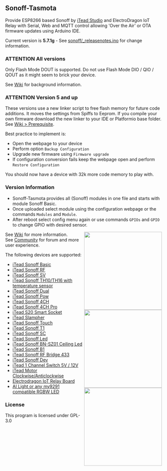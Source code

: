 ## Sonoff-Tasmota
Provide ESP8266 based Sonoff by [iTead Studio](https://www.itead.cc/) and ElectroDragon IoT Relay with Serial, Web and MQTT control allowing 'Over the Air' or OTA firmware updates using Arduino IDE.

Current version is **5.7.1g** - See [sonoff/_releasenotes.ino](https://github.com/arendst/Sonoff-Tasmota/blob/development/sonoff/_releasenotes.ino) for change information.

### ATTENTION All versions

Only Flash Mode DOUT is supported. Do not use Flash Mode DIO / QIO / QOUT as it might seem to brick your device.

See [Wiki](https://github.com/arendst/Sonoff-Tasmota/wiki/Theo's-Tasmota-Tips) for background information.

### ATTENTION Version 5 and up

These versions use a new linker script to free flash memory for future code additions. It moves the settings from Spiffs to Eeprom. If you compile your own firmware download the new linker to your IDE or Platformio base folder. See [Wiki > Prerequisite](https://github.com/arendst/Sonoff-Tasmota/wiki/Prerequisite).

Best practice to implement is:
- Open the webpage to your device
- Perform option ``Backup Configuration``
- Upgrade new firmware using ``Firmware upgrade``
- If configuration conversion fails keep the webpage open and perform ``Restore Configuration``

You should now have a device with 32k more code memory to play with.

### Version Information

- Sonoff-Tasmota provides all (Sonoff) modules in one file and starts with module Sonoff Basic.
- Once uploaded select module using the configuration webpage or the commands ```Modules``` and ```Module```.
- After reboot select config menu again or use commands ```GPIOs``` and ```GPIO``` to change GPIO with desired sensor.

<img src="https://github.com/arendst/arendst.github.io/blob/master/media/sonoffbasic.jpg" width="250" align="right" />

See [Wiki](https://github.com/arendst/Sonoff-Tasmota/wiki) for more information.<br />
See [Community](https://groups.google.com/d/forum/sonoffusers) for forum and more user experience.

The following devices are supported:
- [iTead Sonoff Basic](http://sonoff.itead.cc/en/products/sonoff/sonoff-basic)
- [iTead Sonoff RF](http://sonoff.itead.cc/en/products/sonoff/sonoff-rf)
- [iTead Sonoff SV](https://www.itead.cc/sonoff-sv.html)<img src="https://github.com/arendst/arendst.github.io/blob/master/media/sonoff_th.jpg" width="250" align="right" />
- [iTead Sonoff TH10/TH16 with temperature sensor](http://sonoff.itead.cc/en/products/sonoff/sonoff-th)
- [iTead Sonoff Dual](http://sonoff.itead.cc/en/products/sonoff/sonoff-dual)
- [iTead Sonoff Pow](http://sonoff.itead.cc/en/products/sonoff/sonoff-pow)
- [iTead Sonoff 4CH](http://sonoff.itead.cc/en/products/sonoff/sonoff-4ch)
- [iTead Sonoff 4CH Pro](http://sonoff.itead.cc/en/products/sonoff/sonoff-4ch-pro)
- [iTead S20 Smart Socket](http://sonoff.itead.cc/en/products/residential/s20-socket)
- [iTead Slampher](http://sonoff.itead.cc/en/products/residential/slampher-rf)
- [iTead Sonoff Touch](http://sonoff.itead.cc/en/products/residential/sonoff-touch)
- [iTead Sonoff T1](http://sonoff.itead.cc/en/products/residential/sonoff-t1)
- [iTead Sonoff SC](http://sonoff.itead.cc/en/products/residential/sonoff-sc)
- [iTead Sonoff Led](http://sonoff.itead.cc/en/products/appliances/sonoff-led)<img src="https://github.com/arendst/arendst.github.io/blob/master/media/sonoff4ch.jpg" height="250" align="right" />
- [iTead Sonoff BN-SZ01 Ceiling Led](http://sonoff.itead.cc/en/products/appliances/bn-sz01)
- [iTead Sonoff B1](http://sonoff.itead.cc/en/products/residential/sonoff-b1)
- [iTead Sonoff RF Bridge 433](http://sonoff.itead.cc/en/products/appliances/sonoff-rf-bridge-433)
- [iTead Sonoff Dev](https://www.itead.cc/sonoff-dev.html)
- [iTead 1 Channel Switch 5V / 12V](https://www.itead.cc/smart-home/inching-self-locking-wifi-wireless-switch.html)
- [iTead Motor Clockwise/Anticlockwise](https://www.itead.cc/smart-home/motor-reversing-wifi-wireless-switch.html)
- [Electrodragon IoT Relay Board](http://www.electrodragon.com/product/wifi-iot-relay-board-based-esp8266/)
- [AI Light or any my9291 compatible RGBW LED](http://www.ebay.com/itm/172644855726)


### License

This program is licensed under GPL-3.0